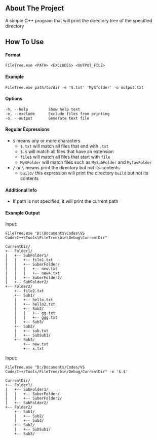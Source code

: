 ## About The Project
A simple C++ program that will print the directory tree of the specified directory

## How To Use
#### Format
```
FileTree.exe <PATH> <EXCLUDES> <OUTPUT_FILE>
```

#### Example
```
FileTree.exe path/to/dir -e '$.txt' 'My$folder' -o output.txt
```

#### Options
```
-h, --help         Show help text
-e, --exclude      Exclude files from printing
-o, --output       Generate text file
```

#### Regular Expressions
- `$` means any or more characters
  - `$.txt` will match all files that end with `.txt`
  - `$.$` will match all files that have an extension
  - `file$` will match all files that start with `file`
  - `My$Folder` will match files such as `MySubFolder` and `MyfavFolder`
- `/` or `\` means print the directory but not its contents
  - `build/` this expression will print the directory `build` but not its contents

#### Additional Info
- If path is not specified, it will print the current path

#### Example Output
Input:
```
FileTree.exe "D:\Documents\Codes\VS Code\C++\Tools\FileTree\bin\Debug\CurrentDir"
```

```
CurrentDir/
+-- Folder1/
|   +-- SubFolder1/
|   |   +-- file1.txt
|   |   +-- SuberFolder/
|   |   |   +-- new.txt
|   |   |   +-- new4.txt
|   |   +-- SuberFolder2/
|   +-- SubFolder2/
+-- Folder2/
    +-- file2.txt
    +-- Sub1/
    |   +-- hello.txt
    |   +-- hello2.txt
    |   +-- Sub2/
    |   |   +-- gg.txt
    |   |   +-- ggg.txt
    |   +-- Sub3/
    +-- Sub2/
    |   +-- sub.txt
    |   +-- SubSub1/
    +-- Sub3/
        +-- new.txt
        +-- x.txt
```

Input:
```
FileTree.exe "D:/Documents/Codes/VS Code/C++/Tools/FileTree/bin/Debug/CurrentDir" -e '$.$'
```

```
CurrentDir/
+-- Folder1/
|   +-- SubFolder1/
|   |   +-- SuberFolder/
|   |   +-- SuberFolder2/
|   +-- SubFolder2/
+-- Folder2/
    +-- Sub1/
    |   +-- Sub2/
    |   +-- Sub3/
    +-- Sub2/
    |   +-- SubSub1/
    +-- Sub3/
```

